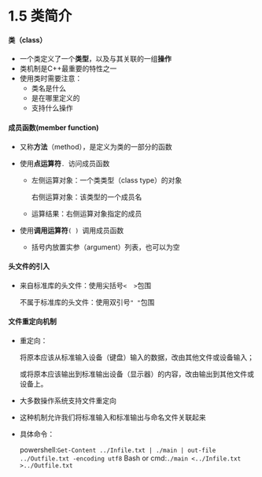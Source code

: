# 1.5 类简介

#### 类（class）

- 一个类定义了一个**类型**，以及与其关联的一组**操作**
- 类机制是C++最重要的特性之一
- 使用类时需要注意：
  - 类名是什么
  - 是在哪里定义的
  - 支持什么操作



#### 成员函数(member function)

- 又称**方法**（method），是定义为类的一部分的函数

- 使用**点运算符**` .  `访问成员函数

  - 左侧运算对象：一个类类型（class type）的对象

    右侧运算对象：该类型的一个成员名

  - 运算结果：右侧运算对象指定的成员

- 使用**调用运算符**` ( )  `调用成员函数
  
  - 括号内放置实参（argument）列表，也可以为空



#### 头文件的引入

- 来自标准库的头文件：使用尖括号`<  >`包围

  不属于标准库的头文件：使用双引号`" "`包围



#### 文件重定向机制

- 重定向：

  将原本应该从标准输入设备（键盘）输入的数据，改由其他文件或设备输入；

  或将原本应该输出到标准输出设备（显示器）的内容，改由输出到其他文件或设备上。

- 大多数操作系统支持文件重定向

- 这种机制允许我们将标准输入和标准输出与命名文件关联起来

- 具体命令：

  powershell:```Get-Content ../Infile.txt | ./main | out-file ../Outfile.txt -encoding utf8```
  Bash or cmd:```./main <../Infile.txt >../Outfile.txt```

